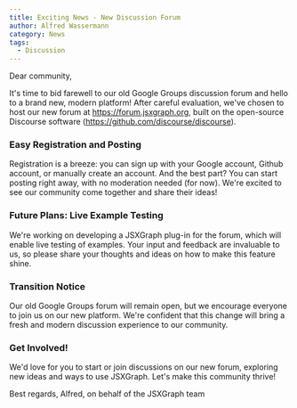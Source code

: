 ```yaml
---
title: Exciting News - New Discussion Forum
author: Alfred Wassermann
category: News
tags:
  - Discussion
---
```



Dear community,

It's time to bid farewell to our old Google Groups discussion forum and hello to a brand new, modern platform! After careful evaluation, we've chosen to host our new forum at <https://forum.jsxgraph.org>, built on the open-source Discourse software (<https://github.com/discourse/discourse>).

### Easy Registration and Posting
Registration is a breeze: you can sign up with your Google account, Github account, or manually create an account. And the best part? You can start posting right away, with no moderation needed (for now). We're excited to see our community come together and share their ideas!

### Future Plans: Live Example Testing
We're working on developing a JSXGraph plug-in for the forum, which will enable live testing of examples. Your input and feedback are invaluable to us, so please share your thoughts and ideas on how to make this feature shine.

### Transition Notice
Our old Google Groups forum will remain open, but we encourage everyone to join us on our new platform. We're confident that this change will bring a fresh and modern discussion experience to our community.

### Get Involved!
We'd love for you to start or join discussions on our new forum, exploring new ideas and ways to use JSXGraph. Let's make this community thrive!

Best regards,
Alfred, on behalf of the JSXGraph team
